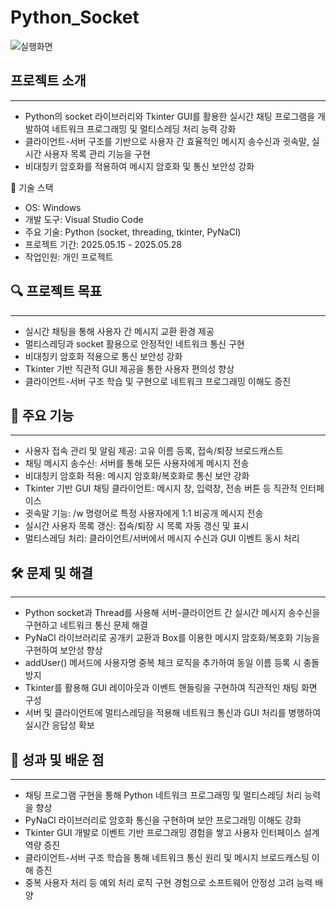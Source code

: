 # Python_Socket

![실행화면](https://github.com/user-attachments/assets/635b0953-7b1f-496c-a854-a759939655cd)

## 프로젝트 소개
---
- Python의 socket 라이브러리와 Tkinter GUI를 활용한 실시간 채팅 프로그램을 개발하여 네트워크 프로그래밍 및 멀티스레딩 처리 능력 강화
- 클라이언트-서버 구조를 기반으로 사용자 간 효율적인 메시지 송수신과 귓속말, 실시간 사용자 목록 관리 기능을 구현
- 비대칭키 암호화를 적용하여 메시지 암호화 및 통신 보안성 강화

🧰 기술 스택 <br>
- OS: Windows <br>
- 개발 도구: Visual Studio Code <br>
- 주요 기술: Python (socket, threading, tkinter, PyNaCl) <br>
- 프로젝트 기간: 2025.05.15 - 2025.05.28<br>
- 작업인원: 개인 프로젝트

## 🔍 프로젝트 목표
---
- 실시간 채팅을 통해 사용자 간 메시지 교환 환경 제공
- 멀티스레딩과 socket 활용으로 안정적인 네트워크 통신 구현
- 비대칭키 암호화 적용으로 통신 보안성 강화
- Tkinter 기반 직관적 GUI 제공을 통한 사용자 편의성 향상
- 클라이언트-서버 구조 학습 및 구현으로 네트워크 프로그래밍 이해도 증진

## 📗 주요 기능
---
- 사용자 접속 관리 및 알림 제공: 고유 이름 등록, 접속/퇴장 브로드캐스트
- 채팅 메시지 송수신: 서버를 통해 모든 사용자에게 메시지 전송
- 비대칭키 암호화 적용: 메시지 암호화/복호화로 통신 보안 강화
- Tkinter 기반 GUI 채팅 클라이언트: 메시지 창, 입력창, 전송 버튼 등 직관적 인터페이스
- 귓속말 기능: /w 명령어로 특정 사용자에게 1:1 비공개 메시지 전송
- 실시간 사용자 목록 갱신: 접속/퇴장 시 목록 자동 갱신 및 표시
- 멀티스레딩 처리: 클라이언트/서버에서 메시지 수신과 GUI 이벤트 동시 처리

## 🛠️ 문제 및 해결
---
- Python socket과 Thread를 사용해 서버-클라이언트 간 실시간 메시지 송수신을 구현하고 네트워크 통신 문제 해결
- PyNaCl 라이브러리로 공개키 교환과 Box를 이용한 메시지 암호화/복호화 기능을 구현하여 보안성 향상
- addUser() 메서드에 사용자명 중복 체크 로직을 추가하여 동일 이름 등록 시 충돌 방지
- Tkinter를 활용해 GUI 레이아웃과 이벤트 핸들링을 구현하여 직관적인 채팅 화면 구성
- 서버 및 클라이언트에 멀티스레딩을 적용해 네트워크 통신과 GUI 처리를 병행하여 실시간 응답성 확보

## 📌 성과 및 배운 점
---
- 채팅 프로그램 구현을 통해 Python 네트워크 프로그래밍 및 멀티스레딩 처리 능력을 향상
- PyNaCl 라이브러리로 암호화 통신을 구현하며 보안 프로그래밍 이해도 강화
- Tkinter GUI 개발로 이벤트 기반 프로그래밍 경험을 쌓고 사용자 인터페이스 설계 역량 증진
- 클라이언트-서버 구조 학습을 통해 네트워크 통신 원리 및 메시지 브로드캐스팅 이해 증진
- 중복 사용자 처리 등 예외 처리 로직 구현 경험으로 소프트웨어 안정성 고려 능력 배양
